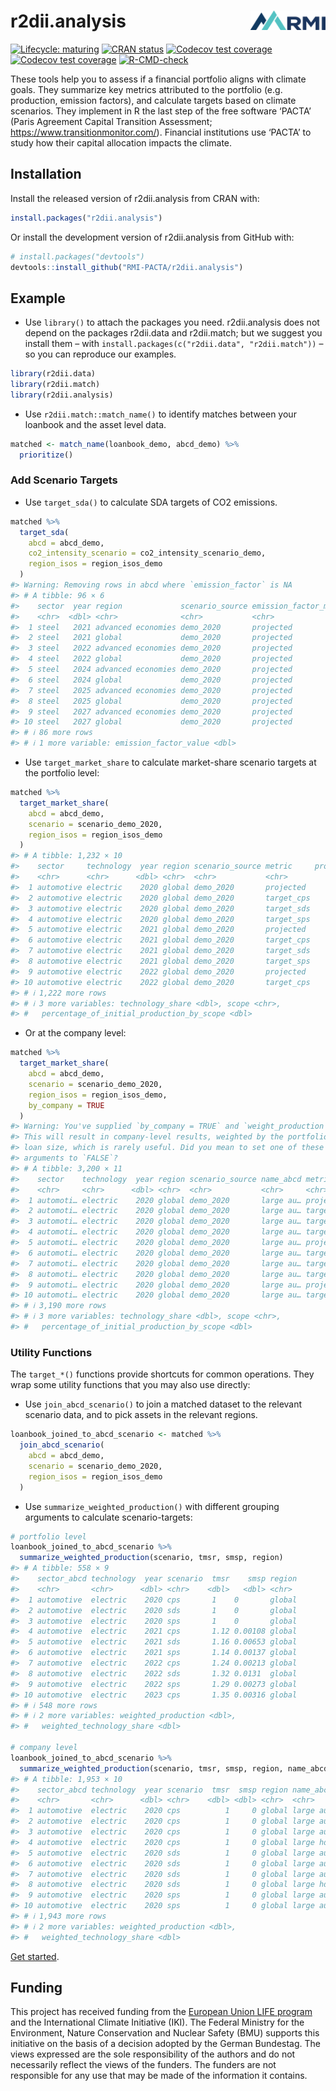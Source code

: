 
<!-- README.md is generated from README.Rmd. Please edit that file -->

# r2dii.analysis <img src="man/figures/logo.png" align="right" width="120" />

<!-- badges: start -->

[![Lifecycle:
maturing](https://img.shields.io/badge/lifecycle-maturing-blue.svg)](https://lifecycle.r-lib.org/articles/stages.html)
[![CRAN
status](https://www.r-pkg.org/badges/version/r2dii.analysis)](https://CRAN.R-project.org/package=r2dii.analysis)
[![Codecov test
coverage](https://codecov.io/gh/rmi-pacta/r2dii.analysis/branch/main/graph/badge.svg)](https://app.codecov.io/gh/rmi-pacta/r2dii.analysis?branch=main)
[![Codecov test
coverage](https://codecov.io/gh/RMI-PACTA/r2dii.analysis/branch/main/graph/badge.svg)](https://app.codecov.io/gh/RMI-PACTA/r2dii.analysis?branch=main)
[![R-CMD-check](https://github.com/RMI-PACTA/r2dii.analysis/actions/workflows/R-CMD-check.yaml/badge.svg)](https://github.com/RMI-PACTA/r2dii.analysis/actions/workflows/R-CMD-check.yaml)
<!-- badges: end -->

These tools help you to assess if a financial portfolio aligns with
climate goals. They summarize key metrics attributed to the portfolio
(e.g. production, emission factors), and calculate targets based on
climate scenarios. They implement in R the last step of the free
software ‘PACTA’ (Paris Agreement Capital Transition Assessment;
<https://www.transitionmonitor.com/>). Financial institutions use
‘PACTA’ to study how their capital allocation impacts the climate.

## Installation

Install the released version of r2dii.analysis from CRAN with:

``` r
install.packages("r2dii.analysis")
```

Or install the development version of r2dii.analysis from GitHub with:

``` r
# install.packages("devtools")
devtools::install_github("RMI-PACTA/r2dii.analysis")
```

## Example

- Use `library()` to attach the packages you need. r2dii.analysis does
  not depend on the packages r2dii.data and r2dii.match; but we suggest
  you install them – with
  `install.packages(c("r2dii.data", "r2dii.match"))` – so you can
  reproduce our examples.

``` r
library(r2dii.data)
library(r2dii.match)
library(r2dii.analysis)
```

- Use `r2dii.match::match_name()` to identify matches between your
  loanbook and the asset level data.

``` r
matched <- match_name(loanbook_demo, abcd_demo) %>%
  prioritize()
```

### Add Scenario Targets

- Use `target_sda()` to calculate SDA targets of CO2 emissions.

``` r
matched %>%
  target_sda(
    abcd = abcd_demo,
    co2_intensity_scenario = co2_intensity_scenario_demo,
    region_isos = region_isos_demo
  )
#> Warning: Removing rows in abcd where `emission_factor` is NA
#> # A tibble: 96 × 6
#>    sector  year region             scenario_source emission_factor_metric
#>    <chr>  <dbl> <chr>              <chr>           <chr>                 
#>  1 steel   2021 advanced economies demo_2020       projected             
#>  2 steel   2021 global             demo_2020       projected             
#>  3 steel   2022 advanced economies demo_2020       projected             
#>  4 steel   2022 global             demo_2020       projected             
#>  5 steel   2024 advanced economies demo_2020       projected             
#>  6 steel   2024 global             demo_2020       projected             
#>  7 steel   2025 advanced economies demo_2020       projected             
#>  8 steel   2025 global             demo_2020       projected             
#>  9 steel   2027 advanced economies demo_2020       projected             
#> 10 steel   2027 global             demo_2020       projected             
#> # ℹ 86 more rows
#> # ℹ 1 more variable: emission_factor_value <dbl>
```

- Use `target_market_share` to calculate market-share scenario targets
  at the portfolio level:

``` r
matched %>%
  target_market_share(
    abcd = abcd_demo,
    scenario = scenario_demo_2020,
    region_isos = region_isos_demo
  )
#> # A tibble: 1,232 × 10
#>    sector     technology  year region scenario_source metric     production
#>    <chr>      <chr>      <dbl> <chr>  <chr>           <chr>           <dbl>
#>  1 automotive electric    2020 global demo_2020       projected       3664.
#>  2 automotive electric    2020 global demo_2020       target_cps      3664.
#>  3 automotive electric    2020 global demo_2020       target_sds      3664.
#>  4 automotive electric    2020 global demo_2020       target_sps      3664.
#>  5 automotive electric    2021 global demo_2020       projected       8472.
#>  6 automotive electric    2021 global demo_2020       target_cps      3845.
#>  7 automotive electric    2021 global demo_2020       target_sds      4766.
#>  8 automotive electric    2021 global demo_2020       target_sps      3894.
#>  9 automotive electric    2022 global demo_2020       projected       8436.
#> 10 automotive electric    2022 global demo_2020       target_cps      4023.
#> # ℹ 1,222 more rows
#> # ℹ 3 more variables: technology_share <dbl>, scope <chr>,
#> #   percentage_of_initial_production_by_scope <dbl>
```

- Or at the company level:

``` r
matched %>%
  target_market_share(
    abcd = abcd_demo,
    scenario = scenario_demo_2020,
    region_isos = region_isos_demo,
    by_company = TRUE
  )
#> Warning: You've supplied `by_company = TRUE` and `weight_production = TRUE`.
#> This will result in company-level results, weighted by the portfolio
#> loan size, which is rarely useful. Did you mean to set one of these
#> arguments to `FALSE`?
#> # A tibble: 3,200 × 11
#>    sector    technology  year region scenario_source name_abcd metric production
#>    <chr>     <chr>      <dbl> <chr>  <chr>           <chr>     <chr>       <dbl>
#>  1 automoti… electric    2020 global demo_2020       large au… proje…       713.
#>  2 automoti… electric    2020 global demo_2020       large au… targe…       713.
#>  3 automoti… electric    2020 global demo_2020       large au… targe…       713.
#>  4 automoti… electric    2020 global demo_2020       large au… targe…       713.
#>  5 automoti… electric    2020 global demo_2020       large au… proje…       535.
#>  6 automoti… electric    2020 global demo_2020       large au… targe…       535.
#>  7 automoti… electric    2020 global demo_2020       large au… targe…       535.
#>  8 automoti… electric    2020 global demo_2020       large au… targe…       535.
#>  9 automoti… electric    2020 global demo_2020       large au… proje…       690.
#> 10 automoti… electric    2020 global demo_2020       large au… targe…       690.
#> # ℹ 3,190 more rows
#> # ℹ 3 more variables: technology_share <dbl>, scope <chr>,
#> #   percentage_of_initial_production_by_scope <dbl>
```

### Utility Functions

The `target_*()` functions provide shortcuts for common operations. They
wrap some utility functions that you may also use directly:

- Use `join_abcd_scenario()` to join a matched dataset to the relevant
  scenario data, and to pick assets in the relevant regions.

``` r
loanbook_joined_to_abcd_scenario <- matched %>%
  join_abcd_scenario(
    abcd = abcd_demo,
    scenario = scenario_demo_2020,
    region_isos = region_isos_demo
  )
```

- Use `summarize_weighted_production()` with different grouping
  arguments to calculate scenario-targets:

``` r
# portfolio level
loanbook_joined_to_abcd_scenario %>%
  summarize_weighted_production(scenario, tmsr, smsp, region)
#> # A tibble: 558 × 9
#>    sector_abcd technology  year scenario  tmsr    smsp region
#>    <chr>       <chr>      <dbl> <chr>    <dbl>   <dbl> <chr> 
#>  1 automotive  electric    2020 cps       1    0       global
#>  2 automotive  electric    2020 sds       1    0       global
#>  3 automotive  electric    2020 sps       1    0       global
#>  4 automotive  electric    2021 cps       1.12 0.00108 global
#>  5 automotive  electric    2021 sds       1.16 0.00653 global
#>  6 automotive  electric    2021 sps       1.14 0.00137 global
#>  7 automotive  electric    2022 cps       1.24 0.00213 global
#>  8 automotive  electric    2022 sds       1.32 0.0131  global
#>  9 automotive  electric    2022 sps       1.29 0.00273 global
#> 10 automotive  electric    2023 cps       1.35 0.00316 global
#> # ℹ 548 more rows
#> # ℹ 2 more variables: weighted_production <dbl>,
#> #   weighted_technology_share <dbl>

# company level
loanbook_joined_to_abcd_scenario %>%
  summarize_weighted_production(scenario, tmsr, smsp, region, name_abcd)
#> # A tibble: 1,953 × 10
#>    sector_abcd technology  year scenario  tmsr  smsp region name_abcd           
#>    <chr>       <chr>      <dbl> <chr>    <dbl> <dbl> <chr>  <chr>               
#>  1 automotive  electric    2020 cps          1     0 global large automotive co…
#>  2 automotive  electric    2020 cps          1     0 global large automotive co…
#>  3 automotive  electric    2020 cps          1     0 global large automotive co…
#>  4 automotive  electric    2020 cps          1     0 global large hdv company t…
#>  5 automotive  electric    2020 sds          1     0 global large automotive co…
#>  6 automotive  electric    2020 sds          1     0 global large automotive co…
#>  7 automotive  electric    2020 sds          1     0 global large automotive co…
#>  8 automotive  electric    2020 sds          1     0 global large hdv company t…
#>  9 automotive  electric    2020 sps          1     0 global large automotive co…
#> 10 automotive  electric    2020 sps          1     0 global large automotive co…
#> # ℹ 1,943 more rows
#> # ℹ 2 more variables: weighted_production <dbl>,
#> #   weighted_technology_share <dbl>
```

[Get
started](https://rmi-pacta.github.io/r2dii.analysis/articles/r2dii-analysis.html).

## Funding

This project has received funding from the [European Union LIFE
program](https://wayback.archive-it.org/12090/20210412123959/https://ec.europa.eu/easme/en/)
and the International Climate Initiative (IKI). The Federal Ministry for
the Environment, Nature Conservation and Nuclear Safety (BMU) supports
this initiative on the basis of a decision adopted by the German
Bundestag. The views expressed are the sole responsibility of the
authors and do not necessarily reflect the views of the funders. The
funders are not responsible for any use that may be made of the
information it contains.
